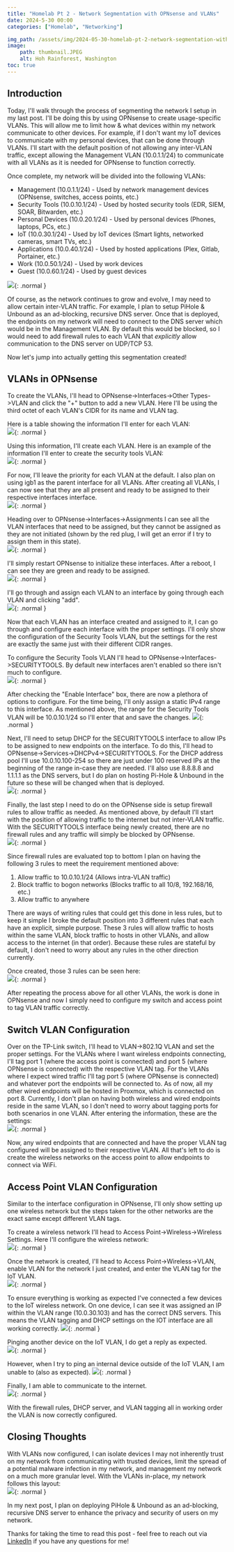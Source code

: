 ```yaml
---
title: "Homelab Pt 2 - Network Segmentation with OPNsense and VLANs"
date: 2024-5-30 00:00
categories: ["Homelab", "Networking"]

img_path: /assets/img/2024-05-30-homelab-pt-2-network-segmentation-with-opnsense-and-vlans
image:
    path: thumbnail.JPEG
    alt: Hoh Rainforest, Washington
toc: true
---
```

## Introduction
Today, I'll walk through the process of segmenting the network I setup in my last post. I'll be doing this by using OPNsense to create usage-specific VLANs. This will allow me to limit how & what devices within my network communicate to other devices. For example, if I don't want my IoT devices to communicate with my personal devices, that can be done through VLANs. I'll start with the default position of not allowing any inter-VLAN traffic, except allowing the Management VLAN (10.0.1.1/24) to communicate with all VLANs as it is needed for OPNsense to function correctly.

Once complete, my network will be divided into the following VLANs:  
* Management (10.0.1.1/24) - Used by network management devices (OPNsense, switches, access points, etc.)
* Security Tools (10.0.10.1/24) - Used by hosted security tools (EDR, SIEM, SOAR, Bitwarden, etc.)
* Personal Devices (10.0.20.1/24) - Used by personal devices (Phones, laptops, PCs, etc.)
* IoT (10.0.30.1/24) - Used by IoT devices (Smart lights, networked cameras, smart TVs, etc.)
* Applications (10.0.40.1/24) - Used by hosted applications (Plex, Gitlab, Portainer, etc.)
* Work (10.0.50.1/24) - Used by work devices
* Guest (10.0.60.1/24) - Used by guest devices

![](1.png){: .normal }

Of course, as the network continues to grow and evolve, I may need to allow certain inter-VLAN traffic. For example, I plan to setup PiHole & Unbound as an ad-blocking, recursive DNS server. Once that is deployed, the endpoints on my network will need to connect to the DNS server which would be in the Management VLAN. By default this would be blocked, so I would need to add firewall rules to each VLAN that *explicitly* allow communication to the DNS server on UDP/TCP 53. 

Now let's jump into actually getting this segmentation created!

## VLANs in OPNsense
To create the VLANs, I'll head to OPNsense->Interfaces->Other Types->VLAN and click the "+" button to add a new VLAN. Here I'll be using the third octet of each VLAN's CIDR for its name and VLAN tag. 

Here is a table showing the information I'll enter for each VLAN:  
![](3.png){: .normal }

Using this information, I'll create each VLAN. Here is an example of the information I'll enter to create the security tools VLAN:  
![](2.png){: .normal }

For now, I'll leave the priority for each VLAN at the default. I also plan on using igb1 as the parent interface for all VLANs. After creating all VLANs, I can now see that they are all present and ready to be assigned to their respective interfaces interface.  
![](4.png){: .normal }

Heading over to OPNsense->Interfaces->Assignments I can see all the VLAN interfaces that need to be assigned, but they cannot be assigned as they are not initiated (shown by the red plug, I will get an error if I try to assign them in this state).  
![](5.png){: .normal }

I'll simply restart OPNsense to initialize these interfaces. After a reboot,  I can see they are green and ready to be assigned.  
![](6.png){: .normal }

I'll go through and assign each VLAN to an interface by going through each VLAN and clicking "add".  
![](8.png){: .normal }

Now that each VLAN has an interface created and assigned to it, I can go through and configure each interface with the proper settings. I'll only show the configuration of the Security Tools VLAN, but the settings for the rest are exactly the same just with their different CIDR ranges.

To configure the Security Tools VLAN I'll head to OPNsense->Interfaces->SECURITYTOOLS. By default new interfaces aren't enabled so there isn't much to configure.  
![](9.png){: .normal }

After checking the "Enable Interface" box, there are now a plethora of options to configure. For the time being, I'll only assign a static IPv4 range to this interface. As mentioned above, the range for the Security Tools VLAN will be 10.0.10.1/24 so I'll enter that and save the changes.
![](10.png){: .normal }

Next, I'll need to setup DHCP for the SECURITYTOOLS interface to allow IPs to be assigned to new endpoints on the interface. To do this, I'll head to OPNsense->Services->DHCPv4->SECURITYTOOLS. For the DHCP address pool I'll use 10.0.10.100-254 so there are just under 100 reserved IPs at the beginning of the range in-case they are needed. I'll also use 8.8.8.8 and 1.1.1.1 as the DNS servers, but I do plan on hosting Pi-Hole & Unbound in the future so these will be changed when that is deployed.  
![](11.png){: .normal }

Finally, the last step I need to do on the OPNsense side is setup firewall rules to allow traffic as needed. As mentioned above, by default I'll start with the position of allowing traffic to the internet but not inter-VLAN traffic. With the SECURITYTOOLS interface being newly created, there are no firewall rules and any traffic will simply be blocked by OPNsense.  
![](12.png){: .normal }

Since firewall rules are evaluated top to bottom I plan on having the following 3 rules to meet the requirement mentioned above:
1. Allow traffic to 10.0.10.1/24 (Allows intra-VLAN traffic)
2. Block traffic to bogon networks (Blocks traffic to all 10/8, 192.168/16, etc.)
3. Allow traffic to anywhere

There are ways of writing rules that could get this done in less rules, but to keep it simple I broke the default position into 3 different rules that each have an explicit, simple purpose. These 3 rules will allow traffic to hosts within the same VLAN, block traffic to hosts in other VLANs, and allow access to the internet (in that order). Because these rules are stateful by default, I don't need to worry about any rules in the other direction currently.

Once created, those 3 rules can be seen here:  
![](13.png){: .normal }

After repeating the process above for all other VLANs, the work is done in OPNsense and now I simply need to configure my switch and access point to tag VLAN traffic correctly. 

## Switch VLAN Configuration
Over on the TP-Link switch, I'll head to VLAN->802.1Q VLAN and set the proper settings. For the VLANs where I want wireless endpoints connecting, I'll tag port 1 (where the access point is connected) and port 5 (where OPNsense is connected) with the respective VLAN tag. For the VLANs where I expect wired traffic I'll tag port 5 (where OPNsense is connected) and whatever port the endpoints will be connected to. As of now, all my other wired endpoints will be hosted in Proxmox, which is connected on port 8. Currently, I don't plan on having both wireless and wired endpoints reside in the same VLAN, so I don't need to worry about tagging ports for both scenarios in one VLAN. After entering the information, these are the settings:  
![](14.png){: .normal }

Now, any wired endpoints that are connected and have the proper VLAN tag configured will be assigned to their respective VLAN. All that's left to do is create the wireless networks on the access point to allow endpoints to connect via WiFi.

## Access Point VLAN Configuration
Similar to the interface configuration in OPNsense, I'll only show setting up one wireless network but the steps taken for the other networks are the exact same except different VLAN tags.

To create a wireless network I'll head to Access Point->Wireless->Wireless Settings. Here I'll configure the wireless network:  
![](15.png){: .normal }

Once the network is created, I'll head to Access Point->Wireless->VLAN, enable VLAN for the network I just created, and enter the VLAN tag for the IoT VLAN.  
![](16.png){: .normal }

To ensure everything is working as expected I've connected a few devices to the IoT wireless network. On one device, I can see it was assigned an IP within the VLAN range (10.0.30.103) and has the correct DNS servers. This means the VLAN tagging and DHCP settings on the IOT interface are all working correctly. 
![](17.png){: .normal }

Pinging another device on the IoT VLAN, I do get a reply as expected.  
![](18.png){: .normal }

However, when I try to ping an internal device outside of the IoT VLAN, I am unable to (also as expected).
![](19.png){: .normal }

Finally, I am able to communicate to the internet.  
![](20.png){: .normal }

With the firewall rules, DHCP server, and VLAN tagging all in working order the VLAN is now correctly configured.  

## Closing Thoughts 
With VLANs now configured, I can isolate devices I may not inherently trust on my network from communicating with trusted devices, limit the spread of a potential malware infection in my network, and management my network on a much more granular level. With the VLANs in-place, my network follows this layout:  
![](1.png){: .normal }

In my next post, I plan on deploying PiHole & Unbound as an ad-blocking, recursive DNS server to enhance the privacy and security of users on my network.

Thanks for taking the time to read this post - feel free to reach out via [LinkedIn](https://www.linkedin.com/in/judelanning/) if you have any questions for me!